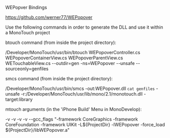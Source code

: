 WEPopver Bindings

https://github.com/werner77/WEPopover

Use the following commands in order to generate the DLL and use it within a MonoTouch project


btouch command (from inside the project directory):

/Developer/MonoTouch/usr/bin/btouch WEPopoverController.cs WEPopoverContainerView.cs WEPopoverParentView.cs WETouchableView.cs --outdir=gen -ns=WEPopover --unsafe --sourceonly=genfiles

smcs command (from inside the project directory): 

/Developer/MonoTouch/usr/bin/smcs -out:WEPopover.dll `cat genfiles` -unsafe -r:/Developer/MonoTouch/usr/lib/mono/2.1/monotouch.dll -target:library

mtouch arguments (in the 'iPhone Build' Menu in MonoDevelop):

-v -v -v -v --gcc_flags "-framework CoreGraphics -framework CoreFoundation -framework UIKit -L${ProjectDir} -lWEPopover -force_load ${ProjectDir}/libWEPopover.a"

